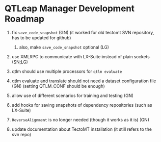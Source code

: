 # QTLeap Manager Development Roadmap

1. fix `save_code_snapshot` (GN)
    (it worked for old tectomt SVN repository, has to be updated for github)

    1. also, make `save_code_snapshot` optional (LG)

1. use XMLRPC to communicate with LX-Suite instead of plain sockets (SN;LG)

1. qtlm should use multiple processors for `qtlm evaluate`

1. qtlm evaluate and translate should not need a dataset configuration file (GN)
    (setting QTLM_CONF should be enough)

1. allow use of different scenarios for training and testing (GN)

1. add hooks for saving snapshots of dependency repositories (such as LX-Suite)

1. `ReverseAlignment` is no longer needed (though it works as it is) (GN)

1. update documentation about TectoMT installation (it still refers to the svn repo)
